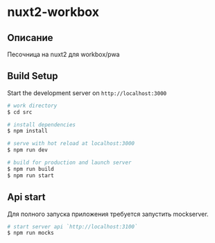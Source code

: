 # nuxt2-workbox

## Описание
Песочница на nuxt2 для workbox/pwa

## Build Setup
Start the development server on `http://localhost:3000`

```bash
# work directory
$ cd src

# install dependencies
$ npm install

# serve with hot reload at localhost:3000
$ npm run dev

# build for production and launch server
$ npm run build
$ npm run start
```

## Api start
Для полного запуска приложения требуется запустить mockserver.
```bash
# start server api `http://localhost:3100`
$ npm run mocks
```